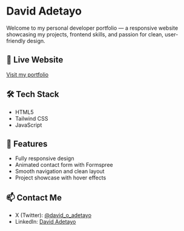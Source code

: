 # David Adetayo

Welcome to my personal developer portfolio — a responsive website showcasing my projects, frontend skills, and passion for clean, user-friendly design.

## 🔗 Live Website
[Visit my portfolio](https://davidadetayo.github.io/portfolio/)

## 🛠️ Tech Stack
- HTML5  
- Tailwind CSS  
- JavaScript

## 🚀 Features
- Fully responsive design
- Animated contact form with Formspree
- Smooth navigation and clean layout
- Project showcase with hover effects

## 📫 Contact Me
- X (Twitter): [@david_o_adetayo](https://x.com/david_o_adetayo)
- LinkedIn: [David Adetayo](https://www.linkedin.com/in/david-adetayo-286218338/)
